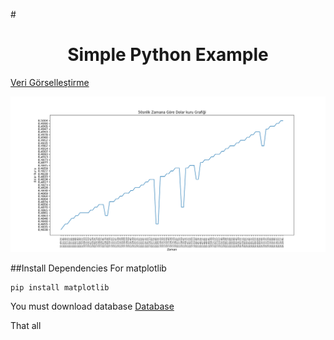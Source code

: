 #<h1 align="center"> Simple Python Example</h1> 

[Veri Görselleştirme](https://github.com/okanyesil/python/blob/master/veriGorsellestirme.py)

![picture](https://github.com/okanyesil/python/blob/master/veriGorsellestirme.PNG)

##Install Dependencies
For matplotlib
```
pip install matplotlib
```
You must download database [Database](https://github.com/okanyesil/python/blob/master/dolarVeritabani.db)

That all

